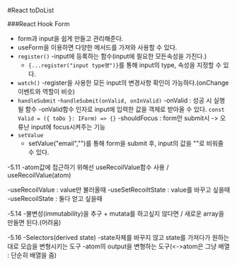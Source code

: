 #React toDoList

###React Hook Form
  
- form과 input을 쉽게 만들고 관리해준다.
- useForm을 이용하면 다양한 메서드를 가져와 사용할 수 있다.
- `register()`
  -input에 등록하는 함수(input에 필요한 모든속성을 가진다.)
  - `{...register("input type명")}`를 통해 input의 type, 속성을 지정할 수 있다.
- `watch()`
  -register을 사용한 모든 input의 변경사항 확인이 가능하다.(onChange이벤트와 역할이 비슷)
- `handleSubmit`
  -`handleSubmit(onValid, onInValid)`
  -onValid : 성공 시 실행될 함수
  -onValid함수 인자로 input에 입력한 값을 객체로 받아올 수 있다. `const Valid = ({ toDo }: IForm) => {}`
  -shouldFocus : form안 submit시 -> 오류난 input에 focus시켜주는 기능
- `setValue`
  - setValue("email","")를 통해 form을 submit 후, input의 값을 ""로 비워줄 수 있다.
 
-5.11
  -atom값에 접근하기 위해선 useRecoilValue함수 사용 / useRecoilValue(atom)

  -useRecoilValue : value만 불러올때
  -useSetRecoiltState : value를 바꾸고 싶을때
  -useRecoilState : 둘다 얻고 싶을때

-5.14
  -불변성(immutability)을 추구 + mutata를 하고싶지 않다면 / 새로운 array을 만들면 된다.(어려움)

-5.16
  -Selectors(derived state)
    -state자체를 바꾸지 않고 state를 가져다가 원하는대로 모습을 변형시키는 도구
    -atom의 output을 변형하는 도구(<->atom은 그냥 배열 : 단순히 배열을 줌)
